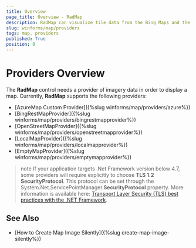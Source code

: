 ```yaml
---
title: Overview
page_title: Overview - RadMap
description: RadMap can visualize tile data from the Bing Maps and the OpenStreetMaps REST services as well as from the local file system.
slug: winforms/map/providers
tags: map, providers
published: True
position: 0 
---
```


# Providers Overview

The __RadMap__ control needs a provider of imagery data in order to display a map. Currently, __RadMap__ supports the following providers:

* [AzureMap Custom Provider]({%slug winforms/map/providers/azure%})
* [BingRestMapProvider]({%slug winforms/map/providers/bingrestmapprovider%})
* [OpenStreetMapProvider]({%slug winforms/map/providers/openstreetmapprovider%})
* [LocalMapProvider]({%slug winforms/map/providers/localmapprovider%})
* [EmptyMapProvider]({%slug winforms/map/providers/emptymapprovider%})

>note If your application targets .Net Framework version below 4.7, some providers will require explicitly to choose __TLS 1.2 SecurityProtocol__. This protocol can be set through the System.Net.ServicePointManager.**SecurityProtocol** property. More information is available here: [Transport Layer Security (TLS) best practices with the .NET Framework](https://learn.microsoft.com/en-us/dotnet/framework/network-programming/tls).

## See Also

* [How to Create Map Image Silently]({%slug create-map-image-silently%})
